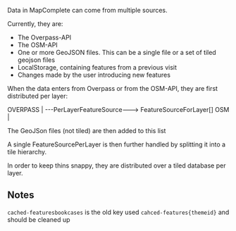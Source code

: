 Data in MapComplete can come from multiple sources.

Currently, they are:

- The Overpass-API
- The OSM-API
- One or more GeoJSON files. This can be a single file or a set of tiled geojson files
- LocalStorage, containing features from a previous visit
- Changes made by the user introducing new features

When the data enters from Overpass or from the OSM-API, they are first distributed per layer:

OVERPASS | ---PerLayerFeatureSource---> FeatureSourceForLayer[]
OSM      |

The GeoJSon files (not tiled) are then added to this list

A single FeatureSourcePerLayer is then further handled by splitting it into a tile hierarchy.



In order to keep thins snappy, they are distributed over a tiled database per layer.


## Notes

`cached-featuresbookcases` is the old key used `cahced-features{themeid}` and should be cleaned up